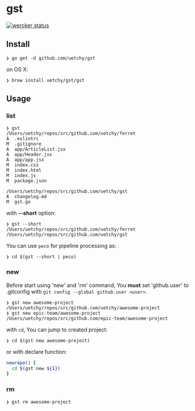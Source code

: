 # gst

[![wercker status](https://app.wercker.com/status/2715e17aa6fc187dfa5031b62df5c2e5/s "wercker status")](https://app.wercker.com/project/bykey/2715e17aa6fc187dfa5031b62df5c2e5)

## Install

```console
❯ go get -d github.com/uetchy/gst
```

on OS X:

```console
❯ brew install uetchy/gst/gst
```

## Usage
### list

```console
❯ gst
/Users/uetchy/repos/src/github.com/uetchy/ferret
A  .eslintrc
M  .gitignore
A  app/ArticleList.jsx
A  app/Header.jsx
A  app/app.jsx
M  index.css
M  index.html
M  index.js
M  package.json

/Users/uetchy/repos/src/github.com/uetchy/gst
A  changelog.md
M  gst.go
```

with __--short__ option:

```console
❯ gst --short
/Users/uetchy/repos/src/github.com/uetchy/ferret
/Users/uetchy/repos/src/github.com/uetchy/gst
```

You can use `peco` for pipeline processing as:

```
❯ cd $(gst --short | peco)
```

### new

Before start using 'new' and 'rm' command, You __must__ set 'github.user' to .gitconfig with `git config --global github.user <user>`.

```console
❯ gst new awesome-project
/Users/uetchy/repos/src/github.com/uetchy/awesome-project
❯ gst new epic-team/awesome-project
/Users/uetchy/repos/src/github.com/epic-team/awesome-project
```

with `cd`, You can jump to created project:

```console
❯ cd $(gst new awesome-project)
```

or with declare function:

```zsh
newrepo() {
  cd $(gst new ${1})
}
```

### rm

```console
❯ gst rm awesome-project
```
